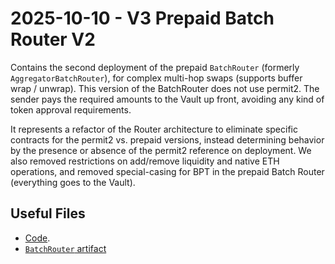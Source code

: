 # 2025-10-10 - V3 Prepaid Batch Router V2

Contains the second deployment of the prepaid `BatchRouter` (formerly `AggregatorBatchRouter`), for complex multi-hop swaps (supports buffer wrap / unwrap). This version of the BatchRouter does not use permit2. The sender pays the required amounts to the Vault up front, avoiding any kind of token approval requirements.

It represents a refactor of the Router architecture to eliminate specific contracts for the permit2 vs. prepaid versions, instead determining behavior by the presence or absence of the permit2 reference on deployment. We also removed restrictions on add/remove liquidity and native ETH operations, and removed special-casing for BPT in the prepaid Batch Router (everything goes to the Vault).

## Useful Files

- [Code](https://github.com/balancer/balancer-v3-monorepo/commit/564d126abb8ef299e3ad5850398f128d186a3c4d).
- [`BatchRouter` artifact](./artifact/BatchRouter.json)
